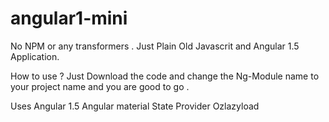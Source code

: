 # angular1-mini

No NPM or any transformers . Just Plain Old Javascrit and Angular 1.5 Application. 

How to use ?
Just Download the code and change the Ng-Module name to your project name and you are good to go . 

Uses 
Angular 1.5
Angular material 
State Provider 
Ozlazyload 
